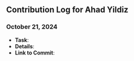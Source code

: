## Contribution Log for Ahad Yildiz

### October 21, 2024

- **Task**:
- **Details**:
- **Link to Commit**:
